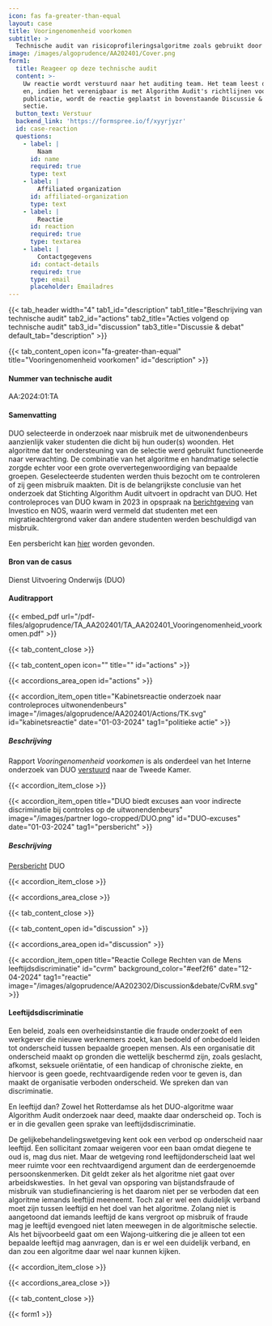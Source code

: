 ```yaml
---
icon: fas fa-greater-than-equal
layout: case
title: Vooringenomenheid voorkomen
subtitle: >
  Technische audit van risicoprofileringsalgoritme zoals gebruikt door de Dienst Uitvoering Onderwijs (DUO)
image: /images/algoprudence/AA202401/Cover.png
form1:
  title: Reageer op deze technische audit
  content: >-
    Uw reactie wordt verstuurd naar het auditing team. Het team leest de reactie
    en, indien het verenigbaar is met Algorithm Audit's richtlijnen voor
    publicatie, wordt de reactie geplaatst in bovenstaande Discussie & debat
    sectie.
  button_text: Verstuur
  backend_link: 'https://formspree.io/f/xyyrjyzr'
  id: case-reaction
  questions:
    - label: |
        Naam
      id: name
      required: true
      type: text
    - label: |
        Affiliated organization
      id: affiliated-organization
      type: text
    - label: |
        Reactie
      id: reaction
      required: true
      type: textarea
    - label: |
        Contactgegevens
      id: contact-details
      required: true
      type: email
      placeholder: Emailadres
---
```


{{< tab_header width="4" tab1_id="description" tab1_title="Beschrijving van technische audit" tab2_id="actions" tab2_title="Acties volgend op technische audit" tab3_id="discussion" tab3_title="Discussie & debat" default_tab="description" >}}

{{< tab_content_open icon="fa-greater-than-equal" title="Vooringenomenheid voorkomen" id="description" >}}

#### Nummer van technische audit

AA:2024:01:TA

#### Samenvatting

DUO selecteerde in onderzoek naar misbruik met de uitwonendenbeurs aanzienlijk vaker studenten die dicht bij hun ouder(s) woonden. Het algoritme dat ter ondersteuning van de selectie werd gebruikt functioneerde naar verwachting. De combinatie van het algoritme en handmatige selectie zorgde echter voor een grote oververtegenwoordiging van bepaalde groepen. Geselecteerde studenten werden thuis bezocht om te controleren of zij geen misbruik maakten. Dit is de belangrijkste conclusie van het onderzoek dat Stichting Algorithm Audit uitvoert in opdracht van DUO. Het controleproces van DUO kwam in 2023 in opspraak na <a href="https://nos.nl/op3/video/2479701-zo-checkt-duo-of-jij-fraudeert-en-dat-systeem-rammelt" target="_blank">berichtgeving</a> van Investico en NOS, waarin werd vermeld dat studenten met een migratieachtergrond vaker dan andere studenten werden beschuldigd van misbruik.

Een persbericht kan [hier](https://algorithmaudit.eu/nl/events/press_room/#DUO) worden gevonden.

#### Bron van de casus

Dienst Uitvoering Onderwijs (DUO)

#### Auditrapport

{{< embed_pdf url="/pdf-files/algoprudence/TA_AA202401/TA_AA202401_Vooringenomenheid_voorkomen.pdf" >}}


{{< tab_content_close >}}

{{< tab_content_open icon="" title="" id="actions" >}}

{{< accordions_area_open id="actions" >}}

{{< accordion_item_open title="Kabinetsreactie onderzoek naar controleproces uitwonendenbeurs" image="/images/algoprudence/AA202401/Actions/TK.svg" id="kabinetsreactie" date="01-03-2024" tag1="politieke actie" >}}

##### Beschrijving

Rapport *Vooringenomenheid voorkomen* is als onderdeel van het Interne onderzoek van DUO <a href="https://www.rijksoverheid.nl/documenten/kamerstukken/2024/03/01/kabinetsreactie-onderzoek-naar-controleproces-uitwonendenbeurs" target="_blank">verstuurd</a> naar de Tweede Kamer.

{{< accordion_item_close >}}

{{< accordion_item_open title="DUO biedt excuses aan voor indirecte discriminatie bij controles op de uitwonendenbeurs" image="/images/partner logo-cropped/DUO.png" id="DUO-excuses" date="01-03-2024" tag1="persbericht" >}}

##### Beschrijving

<a href="https://duo.nl/organisatie/pers/excuses-voor-indirecte-discriminatie-bij-controles-op-de-uitwonendenbeurs.jsp" target="_blank">Persbericht</a> DUO

{{< accordion_item_close >}}

{{< accordions_area_close >}}

{{< tab_content_close >}}

{{< tab_content_open id="discussion" >}}

{{< accordions_area_open id="discussion" >}}

{{< accordion_item_open title="Reactie College Rechten van de Mens leeftijdsdiscriminatie" id="cvrm" background_color="#eef2f6" date="12-04-2024" tag1="reactie" image="/images/algoprudence/AA202302/Discussion&debate/CvRM.svg" >}}

#### Leeftijdsdiscriminatie

Een beleid, zoals een overheidsinstantie die fraude onderzoekt of een werkgever die nieuwe werknemers zoekt, kan bedoeld of onbedoeld leiden tot onderscheid tussen bepaalde groepen mensen. Als een organisatie dit onderscheid maakt op gronden die wettelijk beschermd zijn, zoals geslacht, afkomst, seksuele oriëntatie, of een handicap of chronische ziekte, en hiervoor is geen goede, rechtvaardigende reden voor te geven is, dan maakt de organisatie verboden onderscheid. We spreken dan van discriminatie. 

En leeftijd dan? Zowel het Rotterdamse als het DUO-algoritme waar Algorithm Audit onderzoek naar deed, maakte daar onderscheid op. Toch is er in die gevallen geen sprake van leeftijdsdiscriminatie. 

De gelijkebehandelingswetgeving kent ook een verbod op onderscheid naar leeftijd. Een sollicitant zomaar weigeren voor een baan omdat diegene te oud is, mag dus niet. Maar de wetgeving rond leeftijdonderscheid laat wel meer ruimte voor een rechtvaardigend argument dan de eerdergenoemde persoonskenmerken. Dit geldt zeker als het algoritme niet gaat over arbeidskwesties.  In het geval van opsporing van bijstandsfraude of misbruik van studiefinanciering is het daarom niet per se verboden dat een algoritme iemands leeftijd meeneemt. Toch zal er wel een duidelijk verband moet zijn tussen leeftijd en het doel van het algoritme. Zolang niet is aangetoond dat iemands leeftijd de kans vergroot op misbruik of fraude mag je leeftijd evengoed niet laten meewegen in de algoritmische selectie. Als het bijvoorbeeld gaat om een Wajong-uitkering die je alleen tot een bepaalde leeftijd mag aanvragen, dan is er wel een duidelijk verband, en dan zou een algoritme daar wel naar kunnen kijken.

{{< accordion_item_close >}}

{{< accordions_area_close >}}

{{< tab_content_close >}}

{{< form1 >}}
